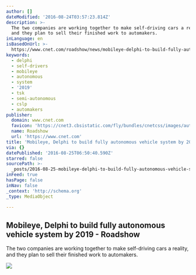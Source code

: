 ```yaml
---
author: []
dateModified: '2016-08-24T03:57:23.814Z'
description: >-
  The two companies are working together to make self-driving cars a reality,
  and they plan to sell their finished work to automakers.
inLanguage: en
isBasedOnUrl: >-
  https://www.cnet.com/roadshow/news/mobileye-delphi-to-build-fully-autonomous-vehicle-solution-by-2019/
keywords:
  - delphi
  - self-drivers
  - mobileye
  - autonomous
  - system
  - '2019'
  - tsk
  - semi-autonomous
  - cslp
  - automakers
publisher:
  domain: www.cnet.com
  favicon: 'https://cnet3.cbsistatic.com/fly/bundles/cnetcss/images/auto/auto_64.png?v=2'
  name: Roadshow
  url: 'https://www.cnet.com'
title: 'Mobileye, Delphi to build fully autonomous vehicle system by 2019 - Roadshow'
via: {}
datePublished: '2016-08-25T06:50:40.590Z'
starred: false
sourcePath: >-
  _posts/2016-08-25-mobileye-delphi-to-build-fully-autonomous-vehicle-system-by.md
inFeed: true
hasPage: false
inNav: false
_context: 'http://schema.org'
_type: MediaObject

---
```

<article style=""><h1>Mobileye, Delphi to build fully autonomous vehicle system by 2019 - Roadshow</h1><p>The two companies are working together to make self-driving cars a reality, and they plan to sell their finished work to automakers.</p><img src="https://cnet2.cbsistatic.com/img/MxO8oGu-0iz9BiLsMivtiNRdRfk=/670x503/2016/08/23/146d32bf-8430-41a4-a15d-c3c16e5200e2/mobileye-delphi-sdc-promo.jpg" /></article>